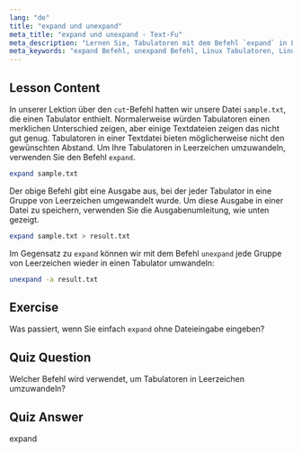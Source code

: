```yaml
---
lang: "de"
title: "expand und unexpand"
meta_title: "expand und unexpand - Text-Fu"
meta_description: "Lernen Sie, Tabulatoren mit dem Befehl `expand` in Leerzeichen und Leerzeichen mit `unexpand` in Tabulatoren umzuwandeln. Verbessern Sie die Formatierung von Textdateien mit diesem Linux-Tutorial."
meta_keywords: "expand Befehl, unexpand Befehl, Linux Tabulatoren, Linux Leerzeichen, Textformatierung, Linux Tutorial, Linux für Anfänger, Linux Anleitung"
---
```


## Lesson Content

In unserer Lektion über den `cut`-Befehl hatten wir unsere Datei `sample.txt`, die einen Tabulator enthielt. Normalerweise würden Tabulatoren einen merklichen Unterschied zeigen, aber einige Textdateien zeigen das nicht gut genug. Tabulatoren in einer Textdatei bieten möglicherweise nicht den gewünschten Abstand. Um Ihre Tabulatoren in Leerzeichen umzuwandeln, verwenden Sie den Befehl `expand`.

```bash
expand sample.txt
```

Der obige Befehl gibt eine Ausgabe aus, bei der jeder Tabulator in eine Gruppe von Leerzeichen umgewandelt wurde. Um diese Ausgabe in einer Datei zu speichern, verwenden Sie die Ausgabenumleitung, wie unten gezeigt.

```bash
expand sample.txt > result.txt
```

Im Gegensatz zu `expand` können wir mit dem Befehl `unexpand` jede Gruppe von Leerzeichen wieder in einen Tabulator umwandeln:

```bash
unexpand -a result.txt
```

## Exercise

Was passiert, wenn Sie einfach `expand` ohne Dateieingabe eingeben?

## Quiz Question

Welcher Befehl wird verwendet, um Tabulatoren in Leerzeichen umzuwandeln?

## Quiz Answer

expand
